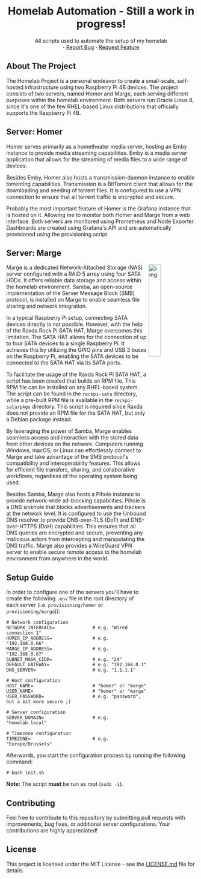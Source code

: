 <div align="center">
    <h1>
        Homelab Automation - Still a work in progress!
    </h1>
    <p align="center">
        All scripts used to automate the setup of my homelab 
        <br/>
        <strong>·</strong>
        <a href="https://github.com/AntonVanAssche/homelab-automation/issues">Report Bug</a>
        <strong>·</strong>
        <a href="https://github.com/AntonVanAssche/homelab-automation/issues">Request Feature</a>
   </p>
</div>

## About The Project

The Homelab Project is a personal endeavor to create a small-scale, self-hosted infrastructure using two Raspberry Pi 4B devices. The project consists of two servers, named Homer and Marge, each serving different purposes within the homelab environment. Both servers run Oracle Linux 8, since it's one of the few RHEL-based Linux distributions that officially supports the Raspberry Pi 4B.

## Server: Homer

Homer serves primarily as a hometheater media server, hosting an Emby instance to provide media streaming capabilities. Emby is a media server application that allows for the streaming of media files to a wide range of devices.

Besides Emby, Homer also hosts a transmission-daemon instance to enable torrenting capabilities. Transmission is a BitTorrent client that allows for the downloading and seeding of torrent files. It is configured to use a VPN connection to ensure that all torrent traffic is encrypted and secure.

Probably the most important feature of Homer is the Grafana instance that is hosted on it. Allowing me to monitor both Homer and Marge from a web interface. Both servers are monitored using Prometheus and Node Exporter. Dashboards are created using Grafana's API and are automatically provisioned using the provisioning script.

## Server: Marge

<img src="https://cdn.shopify.com/s/files/1/0021/1497/7894/products/2020428_6_1024x1024.jpg?v=1600062159" alt="img" align="right" width="25%">

Marge is a dedicated Network-Attached Storage (NAS) server configured with a RAID 5 array using four SATA HDDs. It offers reliable data storage and access within the homelab environment. Samba, an open-source implementation of the Server Message Block (SMB) protocol, is installed on Marge to enable seamless file sharing and network integration.

In a typical Raspberry Pi setup, connecting SATA devices directly is not possible. However, with the help of the Raxda Rock Pi SATA HAT, Marge overcomes this limitation. The SATA HAT allows for the connection of up to four SATA devices to a single Raspberry Pi. It achieves this by utilizing the GPIO pins and USB 3 buses on the Raspberry Pi, enabling the SATA devices to be connected to the SATA HAT via its SATA ports.

To facilitate the usage of the Raxda Rock Pi SATA HAT, a script has been created that builds an RPM file. This RPM file can be installed on any RHEL-based system. The script can be found in the `rockpi-sata` directory, while a pre-built RPM file is available in the `rockpi-sata/pkgs` directory. This script is required since Raxda does not provide an RPM file for the SATA HAT, but only a Debian package instead.

By leveraging the power of Samba, Marge enables seamless access and interaction with the stored data from other devices on the network. Computers running Windows, macOS, or Linux can effortlessly connect to Marge and take advantage of the SMB protocol's compatibility and interoperability features. This allows for efficient file transfers, sharing, and collaborative workflows, regardless of the operating system being used.

Besides Samba, Marge also hosts a Pihole instance to provide network-wide ad-blocking capabilities. Pihole is a DNS sinkhole that blocks advertisements and trackers at the network level. It is configured to use the Unbound DNS resolver to provide DNS-over-TLS (DoT) and DNS-over-HTTPS (DoH) capabilities. This ensures that all DNS queries are encrypted and secure, preventing any malicious actors from intercepting and manipulating the DNS traffic. Marge also provides a WireGuard VPN server to enable secure remote access to the homelab environment from anywhere in the world.

## Setup Guide

In order to configure one of the servers you'll have to create the following `.env` file in the root directory of each server (i.e. `provisioning/homer` or `provisioning/marge`)):

```
# Network configuration
NETWORK_INTERFACE=              # e.g. "Wired connection 1"
HOMER_IP_ADDRESS=               # e.g. "192.168.0.66"
MARGE_IP_ADDRESS=               # e.g. "192.168.0.67"
SUBNET_MASK_CIDR=               # e.g. "24"
DEFAULT_GATEWAY=                # e.g. "192.168.0.1"
DNS_SERVER=                     # e.g. "1.1.1.1"

# Host configuration
HOST_NAME=                      # "homer" or "marge"
USER_NAME=                      # "homer" or "marge"
USER_PASSWORD=                  # e.g. "password", but a bit more secure ;)

# Server configuration
SERVER_DOMAIN=                  # e.g. "homelab.local"

# Timezone configuration
TIMEZONE=                       # e.g. "Europe/Brussels"
```

Afterwards, you start the configuration process by running the following command:

```console
# bash init.sh
```

**Note:** The script **must** be run as root (`sudo -i`).

## Contributing

Feel free to contribute to this repository by submitting pull requests with improvements, bug fixes, or additional server configurations. Your contributions are highly appreciated!

## License

This project is licensed under the MIT License - see the [LICENSE.md](LICENSE.md) file for details.
